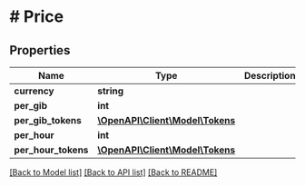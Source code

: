 # # Price

## Properties

Name | Type | Description | Notes
------------ | ------------- | ------------- | -------------
**currency** | **string** |  | [optional]
**per_gib** | **int** |  | [optional]
**per_gib_tokens** | [**\OpenAPI\Client\Model\Tokens**](Tokens.md) |  | [optional]
**per_hour** | **int** |  | [optional]
**per_hour_tokens** | [**\OpenAPI\Client\Model\Tokens**](Tokens.md) |  | [optional]

[[Back to Model list]](../../README.md#models) [[Back to API list]](../../README.md#endpoints) [[Back to README]](../../README.md)

